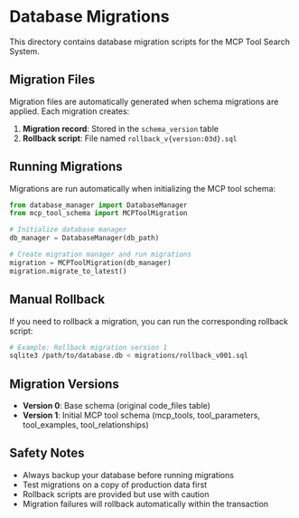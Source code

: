 # Database Migrations

This directory contains database migration scripts for the MCP Tool Search System.

## Migration Files

Migration files are automatically generated when schema migrations are applied. Each migration creates:

1. **Migration record**: Stored in the `schema_version` table
2. **Rollback script**: File named `rollback_v{version:03d}.sql`

## Running Migrations

Migrations are run automatically when initializing the MCP tool schema:

```python
from database_manager import DatabaseManager
from mcp_tool_schema import MCPToolMigration

# Initialize database manager
db_manager = DatabaseManager(db_path)

# Create migration manager and run migrations
migration = MCPToolMigration(db_manager)
migration.migrate_to_latest()
```

## Manual Rollback

If you need to rollback a migration, you can run the corresponding rollback script:

```bash
# Example: Rollback migration version 1
sqlite3 /path/to/database.db < migrations/rollback_v001.sql
```

## Migration Versions

- **Version 0**: Base schema (original code_files table)
- **Version 1**: Initial MCP tool schema (mcp_tools, tool_parameters, tool_examples, tool_relationships)

## Safety Notes

- Always backup your database before running migrations
- Test migrations on a copy of production data first
- Rollback scripts are provided but use with caution
- Migration failures will rollback automatically within the transaction